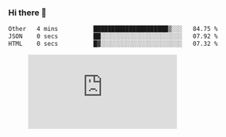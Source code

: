 ### Hi there 👋

<!--START_SECTION:waka-->

```txt
Other   4 mins          █████████████████████▒░░░   84.75 %
JSON    0 secs          ██░░░░░░░░░░░░░░░░░░░░░░░   07.92 %
HTML    0 secs          █▓░░░░░░░░░░░░░░░░░░░░░░░   07.32 %
```

<!--END_SECTION:waka-->

<figure><embed src="https://wakatime.com/share/@018c1236-80d1-4209-b291-9f1e9534668f/bb944d0f-92e3-48f1-94a5-d3c1d0ffe8d4.svg"></embed></figure>

<!--
**kraibse/kraibse** is a ✨ _special_ ✨ repository because its `README.md` (this file) appears on your GitHub profile.

Here are some ideas to get you started:

- 🔭 I’m currently working on ...
- 🌱 I’m currently learning ...
- 👯 I’m looking to collaborate on ...
- 🤔 I’m looking for help with ...
- 💬 Ask me about ...
- 📫 How to reach me: ...
- 😄 Pronouns: ...
- ⚡ Fun fact: ...
-->
